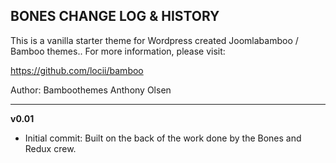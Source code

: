 ## BONES CHANGE LOG & HISTORY

This is a vanilla starter theme for Wordpress created Joomlabamboo / Bamboo themes..
For more information, please visit:

https://github.com/locii/bamboo

Author: Bamboothemes Anthony Olsen

*******************************************************************

**v0.01**
- Initial commit: Built on the back of the work done by the Bones and Redux crew.
